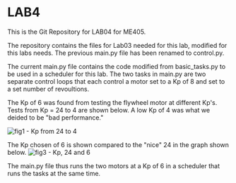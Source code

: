 # LAB4
 
This is the Git Repository for LAB04 for ME405.

The repository contains the files for Lab03 needed for this lab, modified for this labs needs. The previous main.py file has been renamed to control.py.

The current main.py file contains the code modified from basic_tasks.py to be used in a scheduler for this lab. The two tasks
in main.py are two separate control loops that each control a motor set to a Kp of 8 and set to a set number of revoultions.

The Kp of 6 was found from testing the flywheel motor at different Kp's. Tests from Kp = 24 to 4 are shown below. A low Kp of
4 was what we deided to be "bad performance."

![fig1 - Kp from 24 to 4](https://github.com/jacoblantin/LAB4/assets/145752175/52707a67-309d-44fd-b8da-c2135fa4b9c1)

The Kp chosen of 6 is shown compared to the "nice" 24 in the graph shown below.
![fig3 - Kp, 24 and 6](https://github.com/jacoblantin/LAB4/assets/145752175/9becfdff-6b42-4cef-83aa-b95ca2c51306)

The main.py file thus runs the two motors at a Kp of 6 in a scheduler that runs the tasks at the same time.
